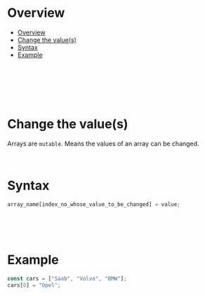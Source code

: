 # Overview

- [Overview](#overview)
- [Change the value(s)](#change-the-values)
- [Syntax](#syntax)
- [Example](#example)

&nbsp;

&nbsp;

&nbsp;

# Change the value(s)

Arrays are `mutable`. Means the values of an array can be changed.

&nbsp;

# Syntax

```js
array_name[index_no_whose_value_to_be_changed] = value;
```

&nbsp;

&nbsp;

# Example

```js
const cars = ["Saab", "Volvo", "BMW"];
cars[0] = "Opel";
```

&nbsp;

&nbsp;

&nbsp;

&nbsp;

&nbsp;

&nbsp;

&nbsp;
